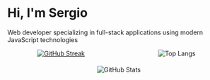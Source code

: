 
<h1>Hi, I'm Sergio</h1>
<p>Web developer specializing in full-stack applications using modern JavaScript technologies</p>

<div style="max-width: 700px; margin: auto;">
  <div style="display: flex; justify-content: center; gap: 20px; margin-bottom: 20px;">
    <div style="flex: 1; text-align: center;">
      <a href="https://git.io/streak-stats">
        <img src="https://github-readme-streak-stats.herokuapp.com?user=tutaabsoluta&theme=dark&ring=fb4362&file=fb4362&currStreakNum=fb4362&currStreakLabel=fb4362&hide_border=true" alt="GitHub Streak" style="max-width: 100%; height: auto;" />
      </a>
    </div>
    <div style="flex: 1; text-align: center;">
      <img src="https://github-readme-stats.vercel.app/api/top-langs/?username=tutaabsoluta&exclude_repo=python-fundamentals&layout=compact&theme=dark" alt="Top Langs" style="max-width: 100%; height: auto;" />
    </div>

  </div>

  <div style="text-align: center;">
    <img src="https://github-readme-stats.vercel.app/api?username=tutaabsoluta&hide_border=true&show_icons=true&bg_color=151515&title_color=fb4362&icon_color=fb4362&text_bold=false&text_color=9e9e9e" alt="GitHub Stats" style="max-width: 100%; height: auto;" />
  </div>
</div>


